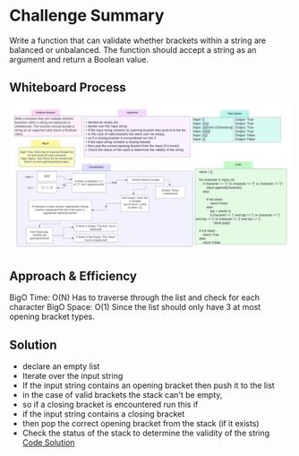 # Challenge Summary
<!-- Description of the challenge -->
Write a function that can validate whether brackets within a string are balanced or unbalanced.
The function should accept a string as an argument and return a Boolean value.

## Whiteboard Process
<!-- Embedded whiteboard image -->
![Whiteboard](../../docs/stack_queue_brackets/CodeChallenge13.png)

## Approach & Efficiency
<!-- What approach did you take? Why? What is the Big O space/time for this approach? -->
BigO Time: O(N) Has to traverse through the list and check for each character
BigO Space: O(1) Since the list should only have 3 at most opening bracket types.


## Solution
<!-- Show how to run your code, and examples of it in action -->
* declare an empty list
* Iterate over the input string
* If the input string contains an opening bracket then push it to the list
* in the case of valid brackets the stack can't be empty,
* so if a closing bracket is encountered run this if
* if the input string contains a closing bracket
* then pop the correct opening bracket from the stack (if it exists)
* Check the status of the stack to determine the validity of the string
[Code Solution](../../code_challenges/stack_queue_brackets.py)
